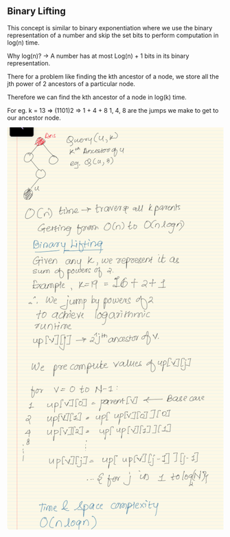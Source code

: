 ## Binary Lifting

This concept is similar to binary exponentiation where we use the binary representation of a number and skip the set bits to perform computation in log(n) time.
 
Why log(n)? -> A number has at most Log(n) + 1 bits in its binary representation.

There for a problem like finding the kth ancestor of a node, we store all the jth power of 2 ancestors of a particular node. 

Therefore we can find the kth ancestor of a node in log(k) time.

For eg. k = 13 => (1101)2 => 1 + 4 + 8
1, 4, 8 are the jumps we make to get to our ancestor node.

![binary_lifting](./Binary.png)